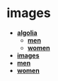 <!-- generated by markdown-notes-tree -->

# images

<!-- optional markdown-notes-tree directory description starts here -->

<!-- optional markdown-notes-tree directory description ends here -->

- [**algolia**](algolia)
    - [**men**](algolia/men)
    - [**women**](algolia/women)
- [**images**](images)
- [**men**](men)
- [**women**](women)

